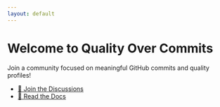 ```yaml
---
layout: default
---
```


# Welcome to Quality Over Commits

Join a community focused on meaningful GitHub commits and quality profiles!

- [💬 Join the Discussions](https://github.com/TheSolutionDeskAndCompany/quality-over-commits/discussions)
- [📄 Read the Docs](https://github.com/TheSolutionDeskAndCompany/quality-over-commits/blob/main/README.md)

